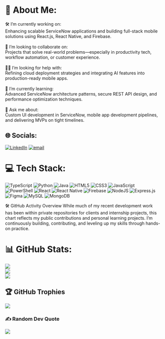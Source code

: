 # 💫 About Me:
🛠 I’m currently working on:<br>Enhancing scalable ServiceNow applications and building full-stack mobile solutions using React.js, React Native, and Firebase.<br><br>🤝 I’m looking to collaborate on:<br>Projects that solve real-world problems—especially in productivity tech, workflow automation, or customer experience.<br><br>🙋‍♂️ I’m looking for help with:<br>Refining cloud deployment strategies and integrating AI features into production-ready mobile apps.<br><br>🧠 I’m currently learning:<br>Advanced ServiceNow architecture patterns, secure REST API design, and performance optimization techniques.<br><br>💬 Ask me about:<br>Custom UI development in ServiceNow, mobile app development pipelines, and delivering MVPs on tight timelines.

## 🌐 Socials:
[![LinkedIn](https://img.shields.io/badge/LinkedIn-%230077B5.svg?logo=linkedin&logoColor=white)](https://linkedin.com/in/https://www.linkedin.com/in/yash-wani-b4683b180/) [![email](https://img.shields.io/badge/Email-D14836?logo=gmail&logoColor=white)](mailto:Yashw118@gmail.com) 

# 💻 Tech Stack:
![TypeScript](https://img.shields.io/badge/typescript-%23007ACC.svg?style=for-the-badge&logo=typescript&logoColor=white) ![Python](https://img.shields.io/badge/python-3670A0?style=for-the-badge&logo=python&logoColor=ffdd54) ![Java](https://img.shields.io/badge/java-%23ED8B00.svg?style=for-the-badge&logo=openjdk&logoColor=white) ![HTML5](https://img.shields.io/badge/html5-%23E34F26.svg?style=for-the-badge&logo=html5&logoColor=white) ![CSS3](https://img.shields.io/badge/css3-%231572B6.svg?style=for-the-badge&logo=css3&logoColor=white) ![JavaScript](https://img.shields.io/badge/javascript-%23323330.svg?style=for-the-badge&logo=javascript&logoColor=%23F7DF1E) ![PowerShell](https://img.shields.io/badge/PowerShell-%235391FE.svg?style=for-the-badge&logo=powershell&logoColor=white) ![React](https://img.shields.io/badge/react-%2320232a.svg?style=for-the-badge&logo=react&logoColor=%2361DAFB) ![React Native](https://img.shields.io/badge/react_native-%2320232a.svg?style=for-the-badge&logo=react&logoColor=%2361DAFB) ![Firebase](https://img.shields.io/badge/firebase-%23039BE5.svg?style=for-the-badge&logo=firebase) ![NodeJS](https://img.shields.io/badge/node.js-6DA55F?style=for-the-badge&logo=node.js&logoColor=white) ![Express.js](https://img.shields.io/badge/express.js-%23404d59.svg?style=for-the-badge&logo=express&logoColor=%2361DAFB) ![Figma](https://img.shields.io/badge/figma-%23F24E1E.svg?style=for-the-badge&logo=figma&logoColor=white) ![MySQL](https://img.shields.io/badge/mysql-4479A1.svg?style=for-the-badge&logo=mysql&logoColor=white) ![MongoDB](https://img.shields.io/badge/MongoDB-%234ea94b.svg?style=for-the-badge&logo=mongodb&logoColor=white)

🛠️ GitHub Activity Overview
While much of my recent development work has been within private repositories for clients and internship projects, this chart reflects my public contributions and personal learning projects. I’m continuously building, contributing, and leveling up my skills through hands-on practice.

# 📊 GitHub Stats:
![](https://github-readme-stats.vercel.app/api?username=y-wani&theme=dark&hide_border=false&include_all_commits=true&count_private=true)<br/>
![](https://nirzak-streak-stats.vercel.app/?user=y-wani&theme=dark&hide_border=false)<br/>
![](https://github-readme-stats.vercel.app/api/top-langs/?username=y-wani&theme=dark&hide_border=false&include_all_commits=true&count_private=true&layout=compact)

## 🏆 GitHub Trophies
![](https://github-profile-trophy.vercel.app/?username=y-wani&theme=radical&no-frame=false&no-bg=false&margin-w=4)

### ✍️ Random Dev Quote
![](https://quotes-github-readme.vercel.app/api?type=horizontal&theme=radical)

<!-- Proudly created with GPRM ( https://gprm.itsvg.in ) -->

<!--
**y-wani/y-wani** is a ✨ _special_ ✨ repository because its `README.md` (this file) appears on your GitHub profile.

Here are some ideas to get you started:

- 🔭 I’m currently working on ...
- 🌱 I’m currently learning ...
- 👯 I’m looking to collaborate on ...
- 🤔 I’m looking for help with ...
- 💬 Ask me about ...
- 📫 How to reach me: ...
- 😄 Pronouns: ...
- ⚡ Fun fact: ...
-->

